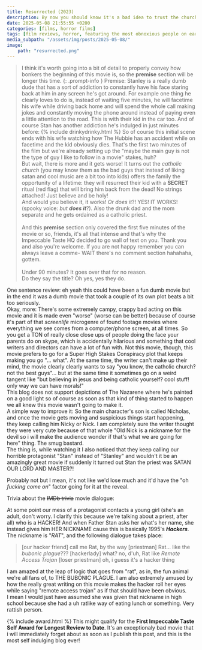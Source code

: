 ```yaml
---
title: Resurrected (2023)
description: By now you should know it's a bad idea to trust the church and specially the catholic church
date: 2025-05-08 21:55:55 +0200
categories: [films, horror films]
tags: [film reviews, horror, featuring the most obnoxious people on earth, found footage, the internet is scary, lowbudgetcore, satanic panic, screenlife, snorecore, there was an attempt, they say the title]
media_subpath: "/assets/img/posts/2025-05-08/"
image:
    path: "resurrected.png"
---
```

> I think it's worth going into a bit of detail to properly convey how bonkers the beginning of this movie is, so the **premise** section will be longer this time.
{: .prompt-info }
<span class="reviewsection">Premise:</span> Stanley is a really dumb dude that has a sort of addiction to constantly have his face staring back at him in any screen he's got around. For example one thing he clearly loves to do is, instead of waiting five minutes, he will facetime his wife while driving back home and will spend the whole call making jokes and constantly moving the phone around instead of paying even a little attention to the road. This is with their kid in the car too. And of course Stan has another addiction he's indulged in just minutes before:
{% include drinkydrinky.html %}
So of course this initial scene ends with his wife watching how The Hubbie has an accident while on facetime and the kid obviously dies. That's the first two minutes of the film but we're already setting up the "maybe the main guy is not the type of guy I like to follow in a movie" stakes, huh?<br/>But wait, there is more and it gets worse! It turns out the *catholic church* (you may know them as the bad guys that instead of liking satan and cool music are a bit too into kids) offers the family the opportunity of a lifetime: they will resurrect their kid with a **SECRET** ritual (red flag) that will bring him back from the dead! No strings attached! Just believe and be holy!<br/>And would you believe it, it works! *Or does it*?! YES! IT WORKS! (spooky voice: *but **does it***?). Also the drunk dad and the mom separate and he gets ordained as a catholic priest.<br/><br/>And this **premise** section only covered the first five minutes of the movie or so, friends, it's all that intense and that's why the Impeccable Taste HQ decided to go wall of text on you. Thank you and also you're welcome. If you are not happy remember you can always leave a comme- WAIT there's no comment section hahahaha, gottem.<br/><br/>
<span class="reviewsection">Under 90 minutes?</span> It goes over that for no reason.<br/>
<span class="reviewsection">Do they say the title?</span> Oh yes, yes they do.

<span class="reviewsection">One sentence review:</span> eh yeah this could have been a fun dumb movie but in the end it was a dumb movie that took a couple of its own plot beats a bit too seriously.<br/>
<span class="reviewsection">Okay, more:</span> There's some extremely campy, crappy bad acting on this movie and it is made even "worse" (worse can be better) because of course it's part of that *screenlife* microgenre of found footage movies where everything we see comes from a computer/phone screen, at all times. So you get a TON of really close close ups of people doing the face your parents do on skype, which is accidentally hilarious and something that cool writers and directors can have a lot of fun with. Not this movie, though, this movie prefers to go for a Super High Stakes Conspiracy plot that keeps making you go "... what". At the same time, the writer can't make up their mind, the movie clearly clearly wants to say "you know, the catholic church? not the best guys"... but at the same time it sometimes go on a weird tangent like "but believing in jesus and being catholic yourself? cool stuff! only way we can have morals!"<br/>This blog does not support depictions of The Nazarene where he's painted on a good light so of course as soon as that kind of thing started to happen we all knew this movie wasn't going to make it.<br/>
<span class="reviewsection">A simple way to improve it:</span> So the main character's son is called Nicholas, and once the movie gets moving and suspicious things start happening, they keep calling him Nicky or Nick. I am completely sure the writer thought they were very cute because of that whole "Old Nick is a nickname for the devil so i will make the audience wonder if that's what we are going for here" thing. The smug bastard.<br/>The thing is, while watching it I also noticed that they keep calling our horrible protagonist "Stan" instead of "Stanley" and wouldn't it be an amazingly great movie if suddenly it turned out Stan the priest was SATAN OUR LORD AND MASTER?!

Probably not but I mean, it's not like we'd lose much and it'd have the "oh *fucking come on*" factor going for it at the reveal.

<span class="reviewsection">Trivia about the ~~IMDb trivia~~ movie dialogue:</span>

At some point our mess of a protagonist contacts a young girl (she's an adult, don't worry. I clarify this because we're talking about a priest, after all) who is a HACKER! And when Father Stan asks her what's her name, she instead gives him HER NICKNAME cause this is basically 1995's ***Hackers***. The nickname is "*RAT*", and the following dialogue takes place:

> [our hacker friend] call me Rat, by the way
> [priestman] Rat... like the *bubonic plague*???
> [hackerlady] what? no, d'uh, Rat like *Remote Access Trojan*
> [loser priestman] oh, i guess it's a hacker thing

I am amazed at the leap of logic that goes from "rat", as in, the fun animal we're all fans of, to THE BUBONIC PLAGUE. I am also extremely amused by how the really great writing on this movie makes the hacker roll her eyes while saying "remote access trojan" as if that should have been obvious.
<br/>I mean I would just have assumed she was given that nickname in high school because she had a uh ratlike way of eating lunch or something. Very rattish person.


{% include award.html %}
This might qualify for the **First Impeccable Taste Self Award for Longest Review to Date**. It's an exceptionaly bad movie that i will immediately forget about as soon as I publish this post, and this is the most self indulging blog ever!